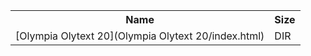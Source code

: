 <table>
<tr><th>Name</th><th>Size</th></tr>
<tr><td>
[Olympia Olytext 20](Olympia Olytext 20/index.html)
</td><td>DIR</td></tr>
</table>
